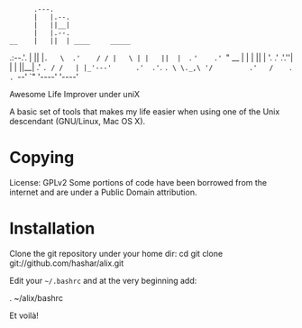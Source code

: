           .---.
          |   |.--.
          |   ||__|
          |   |.--.
    __    |   ||  | ____     _____
 .:--.'.  |   ||  |`.   \  .'    /
/ |   \ | |   ||  |  `.  `'    .'
`" __ | | |   ||  |    '.    .'
 .'.''| | |   ||__|    .'     `.
/ /   | |_'---'      .'  .'`.   `.
\ \._,\ '/         .'   /    `.   `.
 `--'  `"         '----'       '----'

Awesome Life Improver under uniX

A basic set of tools that makes my life easier when using one of the Unix
descendant (GNU/Linux, Mac OS X).

Copying
=======

License: GPLv2
Some portions of code have been borrowed from the internet and are under
a Public Domain attribution.

Installation
============

Clone the git repository under your home dir:
 cd
 git clone git://github.com/hashar/alix.git

Edit your `~/.bashrc` and at the very beginning add:

 . ~/alix/bashrc

Et voilà!
